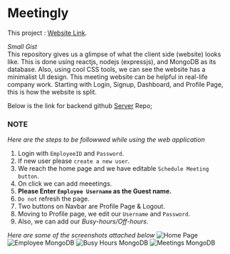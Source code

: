 # Meetingly
This project : [Website Link](https://roaring-arithmetic-a3b8ef.netlify.app/).

*Small Gist*
<br>
This repository gives us a glimpse of what the client side (website) looks like.
This is done using reactjs, nodejs (expressjs), and MongoDB as its database.
Also, using cool CSS tools, we can see the website has a minimalist UI design.
This meeting website can be helpful in real-life company work.
Starting with Login, Signup, Dashboard, and Profile Page, this is how the website is split.

Below is the link for backend github [Server](https://github.com/indira1vik/meetinglybackend) Repo;

### NOTE
*Here are the steps to be followwed while using the web application*

1. Login with `EmployeeID` and `Password`.
2. If new user please `create a new user`.
3. We reach the home page and we have editable `Schedule Meeting button`.
4. On click we can add meeetings.
5. **Please Enter `Employee Username` as the Guest name.**
6. `Do not` refresh the page.
7. Two buttons on Navbar are Profile Page & Logout.
8. Moving to Profile page, we edit our `Username` and `Password`.
9. Also, we can add our *Busy-hours/Off-hours*.

*Here are some of the screenshots attached below*
![Home Page](../screenshots/Helper%20Image.png)
![Employee MongoDB](../screenshots/Employee%20Mongo.jpg)
![Busy Hours MongoDB](../screenshots//Busy%20Mongodb.jpg)
![Meetings MongoDB](../screenshots//Meeting%20MongoDB.jpg)
